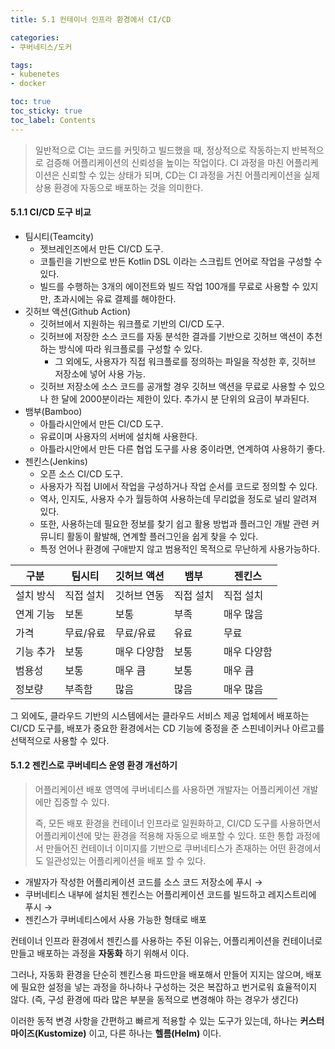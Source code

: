 ```yaml
---
title: 5.1 컨테이너 인프라 환경에서 CI/CD

categories:
- 쿠버네티스/도커

tags:
- kubenetes
- docker

toc: true
toc_sticky: true
toc_label: Contents
---
```


> 일반적으로 CI는 코드를 커밋하고 빌드했을 때, 정상적으로 작동하는지 반복적으로 검증해 어플리케이션의 신뢰성을 높이는 작업이다. CI 과정을 마친 어플리케이션은 신뢰할 수 있는 상태가 되며, CD는 CI 과정을 거친 어플리케이션을 실제 상용 환경에 자동으로 배포하는 것을 의미한다.

#### 5.1.1 CI/CD 도구 비교

* 팀시티(Teamcity)
    * 젯브레인즈에서 만든 CI/CD 도구.
    * 코틀린을 기반으로 반든 Kotlin DSL 이라는 스크립트 언어로 작업을 구성할 수 있다.
    * 빌드를 수행하는 3개의 에이전트와 빌드 작업 100개를 무료로 사용할 수 있지만, 초과시에는 유료 결제를 해야한다.
* 깃허브 액션(Github Action)
    * 깃허브에서 지원하는 워크플로 기반의 CI/CD 도구.
    * 깃허브에 저장한 소스 코드를 자동 분석한 결과를 기반으로 깃허브 액션이 추천하는 방식에 따라 워크플로를 구성할 수 있다.
        * 그 외에도, 사용자가 직접 워크플로를 정의하는 파일을 작성한 후, 깃허브 저장소에 넣어 사용 가능.
    * 깃허브 저장소에 소스 코드를 공개할 경우 깃허브 액션을 무료로 사용할 수 있으나 한 달에 2000분이라는 제한이 있다. 추가시 분 단위의 요금이 부과된다.
* 뱀부(Bamboo)
    * 아틀라시안에서 만든 CI/CD 도구.
    * 유료이며 사용자의 서버에 설치해 사용한다.
    * 아틀라시안에서 만든 다른 협업 도구를 사용 중이라면, 연계하여 사용하기 좋다.
* 젠킨스(Jenkins)
    * 오픈 소스 CI/CD 도구.
    * 사용자가 직접 UI에서 작업을 구성하거나 작업 순서를 코드로 정의할 수 있다.
    * 역사, 인지도, 사용자 수가 월등하여 사용하는데 무리없을 정도로 널리 알려져 있다.
    * 또한, 사용하는데 필요한 정보를 찾기 쉽고 활용 방법과 플러그인 개발 관련 커뮤니티 활동이 활발해, 연계할 플러그인을 쉽게 찾을 수 있다.
    * 특정 언어나 환경에 구애받지 않고 범용적인 목적으로 무난하게 사용가능하다.

| 구분    | 팀시티   | 깃허브 액션 | 뱀부    | 젠킨스    |
| ----- | ----- | ------ | ----- | ------ |
| 설치 방식 | 직접 설치 | 깃허브 연동 | 직접 설치 | 직접 설치  |
| 연계 기능 | 보톤    | 보통     | 부족    | 매우 많음  |
| 가격    | 무료/유료 | 무료/유료  | 유료    | 무료     |
| 기능 추가 | 보통    | 매우 다양함 | 보통    | 매우 다양함 |
| 범용성   | 보통    | 매우 큼   | 보통    | 매우 큼   |
| 정보량   | 부족함   | 많음     | 많음    | 매우 많음  |

그 외에도, 클라우드 기반의 시스템에서는 클라우드 서비스 제공 업체에서 배포하는 CI/CD 도구를, 배포가 중요한 환경에서는 CD 기능에 중정을 준 스핀네이커나 아르고를 선택적으로 사용할 수 있다.

#### 5.1.2 젠킨스로 쿠버네티스 운영 환경 개선하기

> 어플리케이션 배포 영역에 쿠버네티스를 사용하면 개발자는 어플리케이션 개발에만 집중할 수 있다.
>
> 즉, 모든 배포 환경을 컨테이너 인프라로 일원화하고, CI/CD 도구를 사용하면서 어플리케이션에 맞는 환경을 적용해 자동으로 배포할 수 있다. 또한 통합 과정에서 만들어진 컨테이너 이미지를 기반으로 쿠버네티스가 존재하는 어떤 환경에서도 일관성있는 어플리케이션을 배포 할 수 있다.

* 개발자가 작성한 어플리케이션 코드를 소스 코드 저장소에 푸시 →
* 쿠버네티스 내부에 설치된 젠킨스는 어플리케이션 코드를 빌드하고 레지스트리에 푸시 →
* 젠킨스가 쿠버네티스에서 사용 가능한 형태로 배포

컨테이너 인프라 환경에서 젠킨스를 사용하는 주된 이유는, 어플리케이션을 컨테이너로 만들고 배포하는 과정을 **자동화** 하기 위해서 이다.

그러나, 자동화 환경을 단순히 젠킨스용 파드만을 배포해서 만들어 지지는 않으며, 배포에 필요한 설정을 넣는 과정을 하나하나 구성하는 것은 복잡하고 번거로워 효율적이지 않다. (즉, 구성 환경에 따라 많은 부분을 동적으로 변경해야 하는 경우가 생긴다)

이러한 동적 변경 사항을 간편하고 빠르게 적용할 수 있는 도구가 있는데, 하나는 **커스터마이즈(Kustomize)** 이고, 다른 하나는 **헬름(Helm)** 이다.